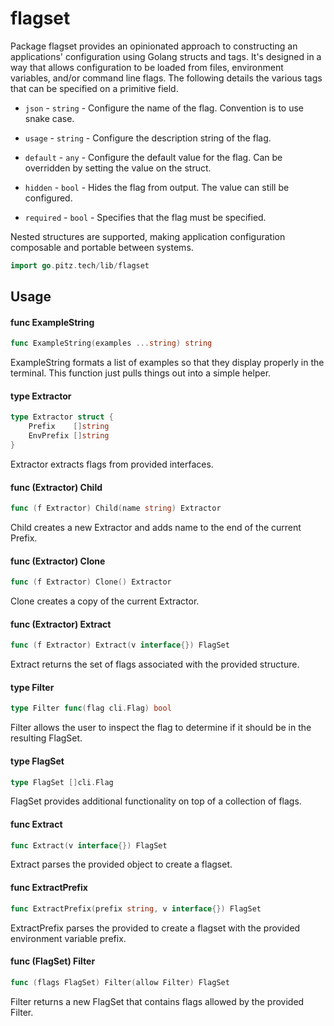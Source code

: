 # flagset

Package flagset provides an opinionated approach to constructing an
applications' configuration using Golang structs and tags. It's designed in a
way that allows configuration to be loaded from files, environment variables,
and/or command line flags. The following details the various tags that can be
specified on a primitive field.

- `json` - `string` - Configure the name of the flag. Convention is to use snake
  case.

- `usage` - `string` - Configure the description string of the flag.

- `default` - `any` - Configure the default value for the flag. Can be
  overridden by setting the value on the struct.

- `hidden` - `bool` - Hides the flag from output. The value can still be
  configured.

- `required` - `bool` - Specifies that the flag must be specified.

Nested structures are supported, making application configuration composable and
portable between systems.

```go
import go.pitz.tech/lib/flagset
```

## Usage

#### func ExampleString

```go
func ExampleString(examples ...string) string
```

ExampleString formats a list of examples so that they display properly in the
terminal. This function just pulls things out into a simple helper.

#### type Extractor

```go
type Extractor struct {
	Prefix    []string
	EnvPrefix []string
}
```

Extractor extracts flags from provided interfaces.

#### func (Extractor) Child

```go
func (f Extractor) Child(name string) Extractor
```

Child creates a new Extractor and adds name to the end of the current Prefix.

#### func (Extractor) Clone

```go
func (f Extractor) Clone() Extractor
```

Clone creates a copy of the current Extractor.

#### func (Extractor) Extract

```go
func (f Extractor) Extract(v interface{}) FlagSet
```

Extract returns the set of flags associated with the provided structure.

#### type Filter

```go
type Filter func(flag cli.Flag) bool
```

Filter allows the user to inspect the flag to determine if it should be in the
resulting FlagSet.

#### type FlagSet

```go
type FlagSet []cli.Flag
```

FlagSet provides additional functionality on top of a collection of flags.

#### func Extract

```go
func Extract(v interface{}) FlagSet
```

Extract parses the provided object to create a flagset.

#### func ExtractPrefix

```go
func ExtractPrefix(prefix string, v interface{}) FlagSet
```

ExtractPrefix parses the provided to create a flagset with the provided
environment variable prefix.

#### func (FlagSet) Filter

```go
func (flags FlagSet) Filter(allow Filter) FlagSet
```

Filter returns a new FlagSet that contains flags allowed by the provided Filter.

